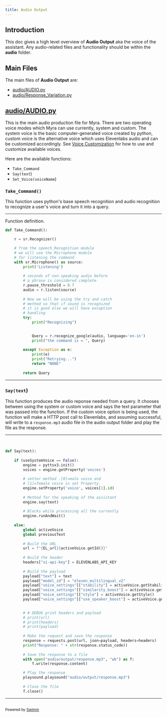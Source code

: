 ```yaml
---
title: Audio Output
---
```

## Introduction

This doc gives a high level overview of **Audio Output** aka the voice of the assistant. Any audio-related files and functionality should be within the **audio** folder.

## Main Files

The main files of **Audio Output** are:

- <SwmPath>[audio/AUDIO.py](/audio/AUDIO.py)</SwmPath>
- <SwmPath>[audio/Response_Variation.py](/audio/Response_Variation.py)</SwmPath>

## <SwmPath>[audio/AUDIO.py](/audio/AUDIO.py)</SwmPath>

This is the main audio production file for Myra. There are two operating voice modes which Myra can use currently, system and custom. The system voice is the basic computer-generated voice created by python, custom voice is the alternative voice which uses Elevenlabs audio and can be customized accordingly. See <SwmLink doc-title="Voice Customization">[Voice Customization](/.swm/voice-customization.zladkama.sw.md)</SwmLink> for how to use and customize available voices.

Here are the available functions:

- <SwmToken path="/audio/AUDIO.py" pos="21:2:2" line-data="def Take_Command():">`Take_Command`</SwmToken>
- <SwmToken path="/audio/AUDIO.py" pos="88:2:4" line-data="def Say(text):">`Say(text`</SwmToken>)
- <SwmToken path="/audio/AUDIO.py" pos="149:2:4" line-data="def Set_Voice(voiceName):">`Set_Voice(voiceName`</SwmToken>)

### <SwmToken path="/audio/AUDIO.py" pos="21:2:4" line-data="def Take_Command():">`Take_Command()`</SwmToken>

This function uses python's base speech recognition and audio recognition to recognize a user's voice and turn it into a query.

<SwmSnippet path="/audio/AUDIO.py" line="21">

---

Function definition.&nbsp;

```python
def Take_Command():

	r = sr.Recognizer()

	# from the speech_Recognition module 
	# we will use the Microphone module
	# for listening the command
	with sr.Microphone() as source:
		print('Listening')
		
		# seconds of non-speaking audio before 
		# a phrase is considered complete
		r.pause_threshold = 0.7
		audio = r.listen(source)
		
		# Now we will be using the try and catch
		# method so that if sound is recognized 
		# it is good else we will have exception 
		# handling
		try:
			print("Recognizing")
			

			Query = r.recognize_google(audio, language='en-in')
			print("the command is = ", Query)
			
		except Exception as e:
			print(e)
			print("Retrying...")
			return "NONE"
		
		return Query
```

---

</SwmSnippet>

### <SwmToken path="/audio/AUDIO.py" pos="88:2:4" line-data="def Say(text):">`Say(text`</SwmToken>)

This function produces the audio reponse needed from a query. It chooses between using the system or custom voice and says the text parameter that was passed into the function. If the custom voice option is being used, the function will make a HTTP post call to Elevenlabs, and assuming successful, will write to a <SwmToken path="/audio/AUDIO.py" pos="133:10:12" line-data="		with open(&quot;audio/output/response.mp3&quot;, &quot;wb&quot;) as f:">`response.mp3`</SwmToken> audio file in the audio output folder and play the file as the response.&nbsp;

<SwmSnippet path="/audio/AUDIO.py" line="88">

---

&nbsp;

```python
def Say(text):
	
	if (useSystemVoice == False):
		engine = pyttsx3.init()
		voices = engine.getProperty('voices')
		
		# setter method .[0]=male voice and 
		# [1]=female voice in set Property.
		engine.setProperty('voice', voices[1].id)
		
		# Method for the speaking of the assistant
		engine.say(text) 
		
		# Blocks while processing all the currently
		engine.runAndWait()
	
	else:
		global activeVoice
		global previousText
  
		# Build the URL		
		url = f"{EL_url}{activeVoice.getId()}"
	
		# Build the header
		headers["xi-api-key"] = ELEVENLABS_API_KEY
		
		# Build the payload
		payload["text"] = text
		payload["model_id"] = "eleven_multilingual_v2"
		payload["voice_settings"]["stability"] = activeVoice.getStability()
		payload["voice_settings"]["similarity_boost"] = activeVoice.getSimilarity()
		payload["voice_settings"]["style"] = activeVoice.getStyle()
		payload["voice_settings"]["use_speaker_boost"] = activeVoice.getSpeakerBoost()

	
		# # DEBUG print headers and payload
		# print(url)
		# print(headers)
		# print(payload)
		
		# Make the request and save the response
		response = requests.post(url, json=payload, headers=headers)
		print("Response: " + str(response.status_code))
	
		# Save the response to a file
		with open("audio/output/response.mp3", "wb") as f:
			f.write(response.content)

		# Play the response
		playsound.playsound("audio/output/response.mp3")
		
		# Close the file
		f.close()
```

---

</SwmSnippet>

## 

<SwmMeta version="3.0.0" repo-id="Z2l0aHViJTNBJTNBUENBQSUzQSUzQUF2YWxvbkFjZQ==" repo-name="PCAA"><sup>Powered by [Swimm](https://app.swimm.io/)</sup></SwmMeta>
